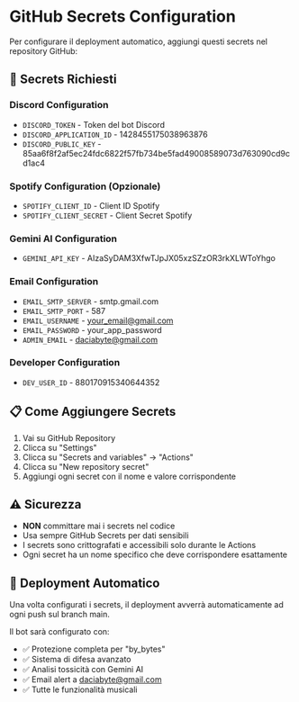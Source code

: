 # GitHub Secrets Configuration

Per configurare il deployment automatico, aggiungi questi secrets nel repository GitHub:

## 🔐 Secrets Richiesti

### Discord Configuration
- `DISCORD_TOKEN` - Token del bot Discord
- `DISCORD_APPLICATION_ID` - 1428455175038963876
- `DISCORD_PUBLIC_KEY` - 85aa6f8f2af5ec24fdc6822f57fb734be5fad49008589073d763090cd9cd1ac4

### Spotify Configuration (Opzionale)
- `SPOTIFY_CLIENT_ID` - Client ID Spotify
- `SPOTIFY_CLIENT_SECRET` - Client Secret Spotify

### Gemini AI Configuration
- `GEMINI_API_KEY` - AIzaSyDAM3XfwTJpJX05xzSZzOR3rkXLWToYhgo

### Email Configuration
- `EMAIL_SMTP_SERVER` - smtp.gmail.com
- `EMAIL_SMTP_PORT` - 587
- `EMAIL_USERNAME` - your_email@gmail.com
- `EMAIL_PASSWORD` - your_app_password
- `ADMIN_EMAIL` - daciabyte@gmail.com

### Developer Configuration
- `DEV_USER_ID` - 880170915340644352

## 📋 Come Aggiungere Secrets

1. Vai su GitHub Repository
2. Clicca su "Settings"
3. Clicca su "Secrets and variables" → "Actions"
4. Clicca su "New repository secret"
5. Aggiungi ogni secret con il nome e valore corrispondente

## ⚠️ Sicurezza

- **NON** committare mai i secrets nel codice
- Usa sempre GitHub Secrets per dati sensibili
- I secrets sono crittografati e accessibili solo durante le Actions
- Ogni secret ha un nome specifico che deve corrispondere esattamente

## 🔄 Deployment Automatico

Una volta configurati i secrets, il deployment avverrà automaticamente ad ogni push sul branch main.

Il bot sarà configurato con:
- ✅ Protezione completa per "by_bytes"
- ✅ Sistema di difesa avanzato
- ✅ Analisi tossicità con Gemini AI
- ✅ Email alert a daciabyte@gmail.com
- ✅ Tutte le funzionalità musicali
